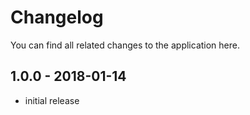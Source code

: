 # Changelog

You can find all related changes to the application here.

## 1.0.0 - 2018-01-14

- initial release